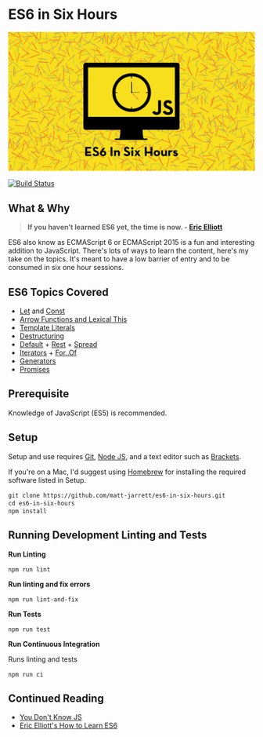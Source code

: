 # ES6 in Six Hours

![logo](./media/es6-in-six-hours-logo.png)

[![Build Status](https://travis-ci.org/matt-jarrett/es6-in-six-hours.svg?branch=master)](https://travis-ci.org/matt-jarrett/es6-in-six-hours)

## What & Why

> **If you haven’t learned ES6 yet, the time is now. - [Eric Elliott](https://twitter.com/_ericelliott)**

ES6 also know as ECMAScript 6 or ECMAScript 2015 is a fun and interesting addition to JavaScript. There's lots of ways to learn the content, here's my take on the topics. It's meant to have a low barrier of entry and to be consumed in six one hour sessions.

## ES6 Topics Covered
- [Let](./src/01-a-let.js) and [Const](./src/01-b-const.js)
- [Arrow Functions and Lexical This](./src/02-arrow-functions-and-lexical-this.js)
- [Template Literals](./src/03-template-literals.js)
- [Destructuring](./src/04-destructuring.js)
- [Default](./src/05-a-default.js) + [Rest](./src/05-b-rest.js) + [Spread](./src/05-c-spread.js)
- [Iterators](./src/06-a-iterators.js) + [For..Of](./src/06-b-for-of.js)
- [Generators](./src/07-generators.js)
- [Promises](./src/08-promises.js)

## Prerequisite
Knowledge of JavaScript (ES5) is recommended.

## Setup
Setup and use requires
[Git](https://git-scm.com/),
[Node JS](https://nodejs.org/en/),
and a text editor such as
[Brackets](http://brackets.io/).

If you're on a Mac, I'd suggest using
[Homebrew](https://brew.sh/) for installing the
required software listed in Setup.
```
git clone https://github.com/matt-jarrett/es6-in-six-hours.git
cd es6-in-six-hours
npm install
```

## Running Development Linting and Tests
**Run Linting**
```
npm run lint
```

**Run linting and fix errors**
```
npm run lint-and-fix
```

**Run Tests**
```
npm run test
```

**Run Continuous Integration**

Runs linting and tests
```
npm run ci
```

## Continued Reading
- [You Don't Know JS](https://github.com/getify/You-Dont-Know-JS)
- [Eric Elliott's How to Learn ES6](https://medium.com/javascript-scene/how-to-learn-es6-47d9a1ac2620)
